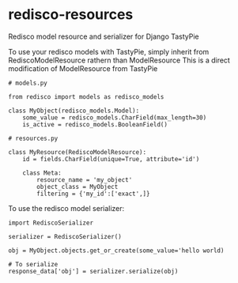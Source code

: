 redisco-resources
=================

Redisco model resource and serializer for Django TastyPie

To use your redisco models with TastyPie, simply inherit from RediscoModelResource rathern than ModelResource
This is a direct modification of ModelResource from TastyPie

```
# models.py

from redisco import models as redisco_models

class MyObject(redisco_models.Model):
    some_value = redisco_models.CharField(max_length=30)
    is_active = redisco_models.BooleanField()
```


```
# resources.py

class MyResource(RediscoModelResource):
    id = fields.CharField(unique=True, attribute='id')

    class Meta:
        resource_name = 'my_object'
        object_class = MyObject
        filtering = {'my_id':['exact',]}
```


To use the redisco model serializer:

```
import RediscoSerializer

serializer = RediscoSerializer()

obj = MyObject.objects.get_or_create(some_value='hello world)

# To serialize
response_data['obj'] = serializer.serialize(obj)

```

